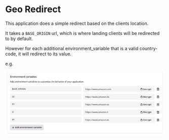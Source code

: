 # Geo Redirect

This application does a simple redirect based on the clients location.

It takes a `BASE_ORIGIN` url, which is where landing clients will be redirected to by default.

However for each additional environment_variable that is a valid country-code, it will redirect to its value.

e.g.

![env_vars](env-vars.png)
